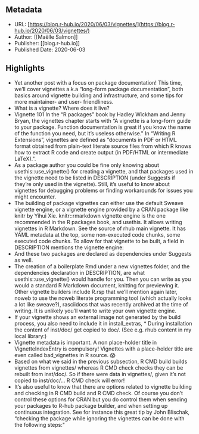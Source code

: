 ## Metadata
* URL: [https://blog.r-hub.io/2020/06/03/vignettes/](https://blog.r-hub.io/2020/06/03/vignettes/)
* Author: [[Maëlle Salmon]]
* Publisher: [[blog.r-hub.io]]
* Published Date: 2020-06-03

## Highlights
* Yet another post with a focus on package documentation! This time, we’ll cover vignettes a.k.a “long-form package documentation”, both basics around vignette building and infrastructure, and some tips for more maintainer- and user- friendliness.
* What is a vignette? Where does it live?
* Vignette 101 In the “R packages” book by Hadley Wickham and Jenny Bryan, the vignettes chapter starts with “A vignette is a long-form guide to your package. Function documentation is great if you know the name of the function you need, but it’s useless otherwise." In “Writing R Extensions”, vignettes are defined as “documents in PDF or HTML format obtained from plain-text literate source files from which R knows how to extract R code and create output (in PDF/HTML or intermediate LaTeX).".
* As a package author you could be fine only knowing about usethis::use_vignette() for creating a vignette, and that packages used in the vignette need to be listed in DESCRIPTION (under Suggests if they’re only used in the vignette). Still, it’s useful to know about vignettes for debugging problems or finding workarounds for issues you might encounter.
* The building of package vignettes can either use the default Sweave vignette engine, or a vignette engine provided by a CRAN package like knitr by Yihui Xie. knitr::rmarkdown vignette engine is the one recommended in the R packages book, and usethis. It allows writing vignettes in R Markdown. See the source of rhub main vignette. It has YAML metadata at the top, some non-executed code chunks, some executed code chunks. To allow for that vignette to be built, a field in DESCRIPTION mentions the vignette engine:
* And these two packages are declared as dependencies under Suggests as well.
* The creation of a boilerplate Rmd under a new vignettes folder, and the dependencies declaration in DESCRIPTION, are what usethis::use_vignette() would handle for you. Then you can write as you would a standard R Markdown document, knitting for previewing it. Other vignette builders include R.rsp that we’ll mention again later, noweb to use the noweb literate programming tool (which actually looks a lot like sweave?), rasciidocs that was recently archived at the time of writing. It is unlikely you’ll want to write your own vignette engine.
* If your vignette shows an external image not generated by the build process, you also need to include it in install_extras, * During installation the content of inst/doc/ get copied to doc/. (See e.g. rhub content in my local library:)
* Vignette metadata is important. A non place-holder title in VignetteIndexEntry is compulsory! Vignettes with a place-holder title are even called bad_vignettes in R source. 😱
* Based on what we said in the previous subsection, R CMD build builds vignettes from vignettes/ whereas R CMD check checks they can be rebuilt from inst/doc/. So if there were data in vignettes/, given it’s not copied to inst/doc/… R CMD check will error!
* It’s also useful to know that there are options related to vignette building and checking in R CMD build and R CMD check. Of course you don’t control these options for CRAN but you do control them when sending your packages to R-hub package builder, and when setting up continuous integration. See for instance this great tip by John Blischak, “checking the package while ignoring the vignettes can be done with the following steps:"